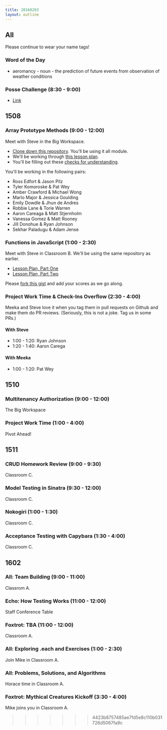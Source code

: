 ```yaml
---
title: 20160203
layout: outline
---
```


## All

Please continue to wear your name tags!

### Word of the Day

* aeromancy - noun - the prediction of future events from observation of weather conditions

### Posse Challenge (8:30 - 9:00)

* [Link](https://github.com/turingschool/posse_challenges/tree/master/college_scorecard)


## 1508

### Array Prototype Methods (9:00 - 12:00)

Meet with Steve in the Big Workspace.

- [Clone down this repository][mdn]. You'll be using it all module.
- We'll be working through [this lesson plan][apm].
- You'll be filling out these [checks for understanding][cfu].

[mdn]: https://github.com/mdn/advanced-js-fundamentals-ck
[apm]: https://github.com/mdn/advanced-js-fundamentals-ck/tree/gh-pages/tutorials/01-array-prototype-methods
[cfu]: https://gist.github.com/rrgayhart/42706e9eadbaae34238d

You'll be working in the following pairs:

* Ross Edfort & Jason Pilz
* Tyler Komoroske & Pat Wey
* Amber Crawford & Michael Wong
* Marlo Major & Jessica Goulding
* Emily Dowdle & Jhun de Andres
* Robbie Lane & Torie Warren
* Aaron Careaga & Matt Stjernholm
* Vanessa Gomez & Matt Rooney
* Jill Donohue & Ryan Johnson
* Sekhar Paladugu & Adam Jense

### Functions in JavaScript (1:00 - 2:30)

Meet with Steve in Classroom B. We'll be using the same repository as earlier.

- [Lesson Plan, Part One](https://github.com/mdn/advanced-js-fundamentals-ck/blob/gh-pages/tutorials/02-functions/01-calling-functions.md)
- [Lesson Plan, Part Two](https://github.com/mdn/advanced-js-fundamentals-ck/blob/gh-pages/tutorials/02-functions/02-what-is-this.md)

Please [fork this gist][cfu4] and add your scores as we go along.

[cfu4]: https://gist.github.com/stevekinney/6604447c4e91037af50e

### Project Work Time & Check-Ins Overflow (2:30 - 4:00)

Meeka and Steve love it when you tag them in pull requests on Github and make them do PR reviews. (Seriously, this is not a joke. Tag us in some PRs.)

#### With Steve

- 1:00 - 1:20: Ryan Johnson
- 1:20 - 1:40: Aaron Carega

#### With Meeka

- 1:00 - 1:20: Pat Wey

## 1510

### Multitenancy Authorization (9:00 - 12:00)

The Big Workspace

### Project Work Time (1:00 - 4:00)

Pivot Ahead!


## 1511

### CRUD Homework Review (9:00 - 9:30)

Classroom C.

### Model Testing in Sinatra (9:30 - 12:00)

Classroom C.

### Nokogiri (1:00 - 1:30)

Classroom C.

### Acceptance Testing with Capybara (1:30 - 4:00)

Classroom C.


## 1602

### All: Team Building (9:00 - 11:00)

Classrom A.

### Echo: How Testing Works (11:00 - 12:00)

Staff Conference Table

### Foxtrot: TBA (11:00 - 12:00)

Classroom A.

### All: Exploring .each and Exercises (1:00 - 2:30)

Join Mike in Classroom A.

### All: Problems, Solutions, and Algorithms

Horace time in Classroom A.

### Foxtrot: Mythical Creatures Kickoff (3:30 - 4:00)

Mike joins you in Classroom A.

>>>>>>> 4423b8757485ae7fd5e8c110b031726d5067fa9c
